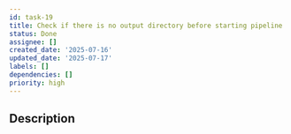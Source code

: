 ```yaml
---
id: task-19
title: Check if there is no output directory before starting pipeline
status: Done
assignee: []
created_date: '2025-07-16'
updated_date: '2025-07-17'
labels: []
dependencies: []
priority: high
---
```


## Description
